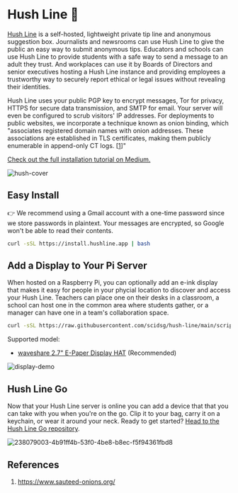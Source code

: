 # Hush Line 🤫

[Hush Line](https://hushline.app) is a self-hosted, lightweight private tip line and anonymous suggestion box. Journalists and newsrooms can use Hush Line to give the public an easy way to submit anonymous tips. Educators and schools can use Hush Line to provide students with a safe way to send a message to an adult they trust. And workplaces can use it by Boards of Directors and senior executives hosting a Hush Line instance and providing employees a trustworthy way to securely report ethical or legal issues without revealing their identities.

Hush Line uses your public PGP key to encrypt messages, Tor for privacy, HTTPS for secure data transmission, and SMTP for email. Your server will even be configured to scrub visitors' IP addresses. For deployments to public websites, we incorporate a technique known as onion binding, which "associates registered domain names with onion addresses. These associations are established in TLS certificates, making them publicly enumerable in append-only CT logs. &#91;[1](#references)&#93;"

[Check out the full installation tutorial on Medium.](https://scidsg.medium.com/installing-and-configuring-hush-line-on-a-raspberry-pi-daefc3865020)

![hush-cover](https://github.com/scidsg/hush-line/assets/28545431/fe633078-8c93-4953-9de7-b02b5a229c27)

## Easy Install

👉 We recommend using a Gmail account with a one-time password since we store passwords in plaintext.
Your messages are encrypted, so Google won't be able to read their contents.

```bash
curl -sSL https://install.hushline.app | bash
```

## Add a Display to Your Pi Server

When hosted on a Raspberry Pi, you can optionally add an e-ink display that makes it easy for people in your phycial location to discover and access your Hush Line. Teachers can place one on their desks in a classroom, a school can host one in the common area where students gather, or a manager can have one in a team's collaboration space. 

```bash
curl -sSL https://raw.githubusercontent.com/scidsg/hush-line/main/scripts/waveshare-2_7in-eink-display.sh | bash
```

Supported model:

* [waveshare 2.7" E-Paper Display HAT](https://www.waveshare.com/2.7inch-e-paper-hat.htm) (Recommended)

![display-demo](https://github.com/scidsg/hush-line/assets/28545431/ffa0b88d-7b6d-42c1-9323-3fc581b9552d)

## Hush Line Go

Now that your Hush Line server is online you can add a device that that you can take with you when you're on the go. Clip it to your bag, carry it on a keychain, or wear it around your neck. Ready to get started? [Head to the Hush Line Go repository](https://github.com/scidsg/hush-line-go/tree/main).

![238079003-4b91ff4b-53f0-4be8-b8ec-f5f94361fbd8](https://github.com/scidsg/hush-line/assets/28545431/a88fb6cf-c6f1-4e75-9f0a-af59def365cc)

## References

1. https://www.sauteed-onions.org/
